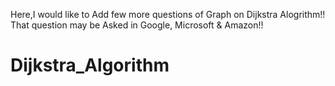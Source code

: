 Here,I would like to Add few more questions of Graph on Dijkstra Alogrithm!!
That question may be Asked in Google, Microsoft & Amazon!!

# Dijkstra_Algorithm

